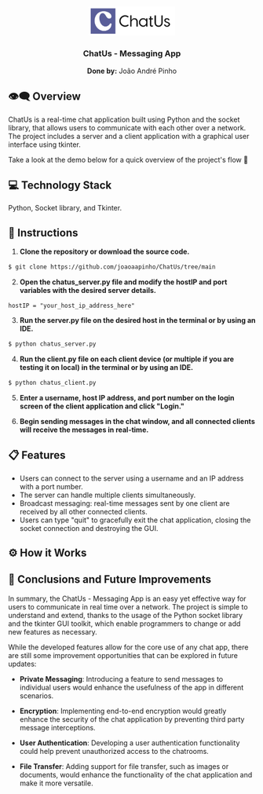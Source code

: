 <p align="center">
  <img src="static/img/Big_ChatUs_Logo.png?raw=true" alt="Alpine Weather logo" width="35%">
</p>

<h3 align="center">ChatUs - Messaging App</h3>

<p align="center"><b>Done by:</b> João André Pinho</p>


<h2> 👁‍🗨 Overview </h2>

<p> ChatUs is a real-time chat application built using Python and the socket library, that allows users to communicate with each other over a network. The project includes a server and a client application with a graphical user interface using tkinter. 

Take a look at the demo below for a quick overview of the project's flow 🔽</p>


<h2> 💻 Technology Stack </h2>

Python, Socket library, and Tkinter.

<h2> 🚀 Instructions </h2>

1. **Clone the repository or download the source code.**

```bash
$ git clone https://github.com/joaoaapinho/ChatUs/tree/main
```
2. **Open the chatus_server.py file and modify the hostIP and port variables with the desired server details.**

```
hostIP = "your_host_ip_address_here"
```

3. **Run the server.py file on the desired host in the terminal or by using an IDE.**

```bash
$ python chatus_server.py
```
4. **Run the client.py file on each client device (or multiple if you are testing it on local) in the terminal or by using an IDE.**

```bash
$ python chatus_client.py
```
5. **Enter a username, host IP address, and port number on the login screen of the client application and click "Login."**

6. **Begin sending messages in the chat window, and all connected clients will receive the messages in real-time.**


<h2> 📋 Features </h2>

- Users can connect to the server using a username and an IP address with a port number.
- The server can handle multiple clients simultaneously.
- Broadcast messaging: real-time messages sent by one client are received by all other connected clients.
- Users can type "quit" to gracefully exit the chat application, closing the socket connection and destroying the GUI.

<h2> ⚙️ How it Works </h2>




<h2> 🎯 Conclusions and Future Improvements </h2>

In summary, the ChatUs - Messaging App is an easy yet effective way for users to communicate in real time over a network. The project is simple to understand and extend, thanks to the usage of the Python socket library and the tkinter GUI toolkit, which enable programmers to change or add new features as necessary. 

While the developed features allow for the core use of any chat app, there are still some improvement opportunities that can be explored in future updates:

- **Private Messaging**: Introducing a feature to send messages to individual users would enhance the usefulness of the app in different scenarios.

- **Encryption**: Implementing end-to-end encryption would greatly enhance the security of the chat application by preventing third party message interceptions.

- **User Authentication**:  Developing a user authentication functionality could help prevent unauthorized access to the chatrooms.

- **File Transfer**: Adding support for file transfer, such as images or documents, would enhance the functionality of the chat application and make it more versatile.
